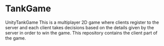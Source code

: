 # TankGame
UnityTankGame
This is a multiplayer 2D game where clients register to the server and each client takes decisions based on the details given by
the server in order to win the game.
This repository contains the client part of the game.
